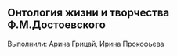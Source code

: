 Онтология жизни и творчества Ф.М.Достоевского
---------------------------------------------
Выполнили: Арина Грицай, Ирина Прокофьева
